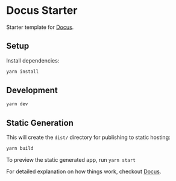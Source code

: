 # Docus Starter

Starter template for [Docus](https://docus.dev).

## Setup

Install dependencies:

```bash
yarn install
```

## Development

```bash
yarn dev
```

## Static Generation

This will create the `dist/` directory for publishing to static hosting:

```bash
yarn build
```

To preview the static generated app, run `yarn start`

For detailed explanation on how things work, checkout [Docus](https://docus.dev).
